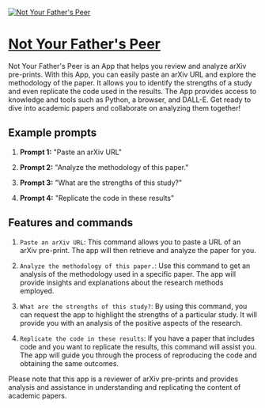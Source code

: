 [![Not Your Father's Peer](https://files.oaiusercontent.com/file-BV3KxexWshoRQhPioZVchRvn?se=2123-10-19T23%3A37%3A12Z&sp=r&sv=2021-08-06&sr=b&rscc=max-age%3D31536000%2C%20immutable&rscd=attachment%3B%20filename%3Ddf59f946-c718-4840-9590-42cca61a46e9.png&sig=y0Uk57Jy4u/SaiF9HlQrjrxoGLk3SW1cbeDihM4EX2M%3D)](https://chat.openai.com/g/g-jlWKm6xUm-not-your-father-s-peer)

# [Not Your Father's Peer](https://chat.openai.com/g/g-jlWKm6xUm-not-your-father-s-peer)

Not Your Father's Peer is an App that helps you review and analyze arXiv pre-prints. With this App, you can easily paste an arXiv URL and explore the methodology of the paper. It allows you to identify the strengths of a study and even replicate the code used in the results. The App provides access to knowledge and tools such as Python, a browser, and DALL-E. Get ready to dive into academic papers and collaborate on analyzing them together!

## Example prompts

1. **Prompt 1:** "Paste an arXiv URL"

2. **Prompt 2:** "Analyze the methodology of this paper."

3. **Prompt 3:** "What are the strengths of this study?"

4. **Prompt 4:** "Replicate the code in these results"

## Features and commands

1. `Paste an arXiv URL`: This command allows you to paste a URL of an arXiv pre-print. The app will then retrieve and analyze the paper for you.

2. `Analyze the methodology of this paper.`: Use this command to get an analysis of the methodology used in a specific paper. The app will provide insights and explanations about the research methods employed.

3. `What are the strengths of this study?`: By using this command, you can request the app to highlight the strengths of a particular study. It will provide you with an analysis of the positive aspects of the research.

4. `Replicate the code in these results`: If you have a paper that includes code and you want to replicate the results, this command will assist you. The app will guide you through the process of reproducing the code and obtaining the same outcomes.

Please note that this app is a reviewer of arXiv pre-prints and provides analysis and assistance in understanding and replicating the content of academic papers.